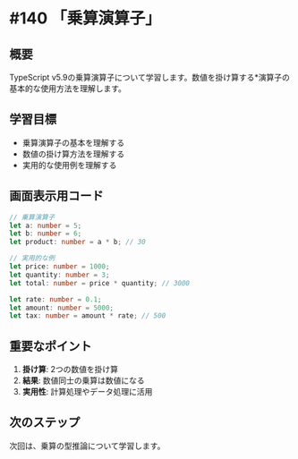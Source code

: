 # #140 「乗算演算子」

## 概要
TypeScript v5.9の乗算演算子について学習します。数値を掛け算する*演算子の基本的な使用方法を理解します。

## 学習目標
- 乗算演算子の基本を理解する
- 数値の掛け算方法を理解する
- 実用的な使用例を理解する

## 画面表示用コード

```typescript
// 乗算演算子
let a: number = 5;
let b: number = 6;
let product: number = a * b; // 30

// 実用的な例
let price: number = 1000;
let quantity: number = 3;
let total: number = price * quantity; // 3000

let rate: number = 0.1;
let amount: number = 5000;
let tax: number = amount * rate; // 500
```

## 重要なポイント
1. **掛け算**: 2つの数値を掛け算
2. **結果**: 数値同士の乗算は数値になる
3. **実用性**: 計算処理やデータ処理に活用

## 次のステップ
次回は、乗算の型推論について学習します。

